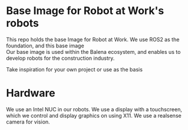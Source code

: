 # Base Image for Robot at Work's robots
This repo holds the base Image for Robot at Work. We use ROS2 as the foundation, and this base image  
Our base image is used within the Balena ecosystem, and enables us to develop robots for the construction industry.

Take inspiration for your own project or use as the basis 

# Hardware
We use an Intel NUC in our robots. 
We use a display with a touchscreen, which we control and display graphics on using X11.
We use a realsense camera for vision.
